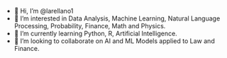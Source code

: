 - 👋 Hi, I’m @larellano1
- 👀 I’m interested in Data Analysis, Machine Learning, Natural Language Processing, Probability, Finance, Math and Physics.
- 🌱 I’m currently learning Python, R, Artificial Intelligence.
- 💞️ I’m looking to collaborate on AI and ML Models applied to Law and Finance.


<!---
larellano1/larellano1 is a ✨ special ✨ repository because its `README.md` (this file) appears on your GitHub profile.
You can click the Preview link to take a look at your changes.
--->
